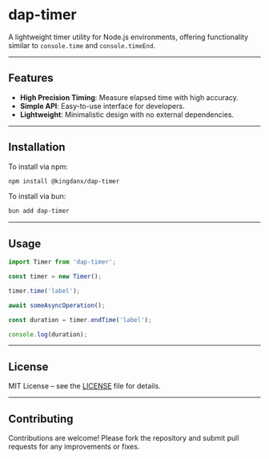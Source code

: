 # dap-timer

A lightweight timer utility for Node.js environments, offering functionality similar to `console.time` and `console.timeEnd`.

---

## Features

- **High Precision Timing**: Measure elapsed time with high accuracy.
- **Simple API**: Easy-to-use interface for developers.
- **Lightweight**: Minimalistic design with no external dependencies.

---

## Installation

To install via npm:

```bash
npm install @kingdanx/dap-timer
```

To install via bun:

```bash
bun add dap-timer
```

---

## Usage

```javascript
import Timer from 'dap-timer';

const timer = new Timer();

timer.time('label');

await someAsyncOperation();

const duration = timer.endTime('label');

console.log(duration);
```

---

## License

MIT License – see the [LICENSE](LICENSE) file for details.

---

## Contributing

Contributions are welcome! Please fork the repository and submit pull requests for any improvements or fixes.
